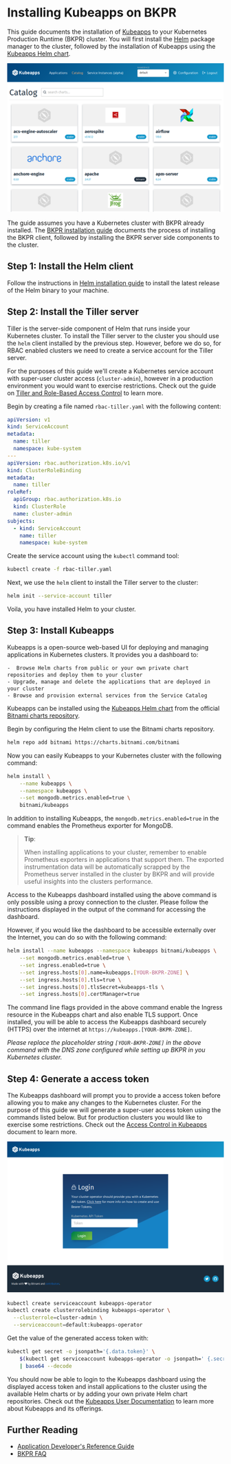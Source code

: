 # Installing Kubeapps on BKPR

This guide documents the installation of [Kubeapps](https://kubeapps.com/) to your Kubernetes Production Runtime (BKPR) cluster. You will first install the [Helm](https://www.helm.sh/) package manager to the cluster, followed by the installation of Kubeapps using the [Kubeapps Helm chart](https://hub.kubeapps.com/charts/bitnami/kubeapps).

![Kubeapps Application Catalog](images/kubeapps-app-catalog.png)

The guide assumes you have a Kubernetes cluster with BKPR already installed. The [BKPR installation guide](install.md) documents the process of installing the BKPR client, followed by installing the BKPR server side components to the cluster.

## Step 1: Install the Helm client

Follow the instructions in [Helm installation guide](https://docs.helm.sh/using_helm/#installing-the-helm-client) to install the latest release of the Helm binary to your machine.

## Step 2: Install the Tiller server

Tiller is the server-side component of Helm that runs inside your Kubernetes cluster. To install the Tiller server to the cluster you should use the `helm` client installed by the previous step. However, before we do so, for RBAC enabled clusters we need to create a service account for the Tiller server.

For the purposes of this guide we'll create a Kubernetes service account with super-user cluster access (`cluster-admin`), however in a production environment you would want to exercise restrictions. Check out the guide on [Tiller and Role-Based Access Control](https://github.com/helm/helm/blob/master/docs/rbac.md) to learn more.

Begin by creating a file named `rbac-tiller.yaml` with the following content:

```yaml
apiVersion: v1
kind: ServiceAccount
metadata:
  name: tiller
  namespace: kube-system
---
apiVersion: rbac.authorization.k8s.io/v1
kind: ClusterRoleBinding
metadata:
  name: tiller
roleRef:
  apiGroup: rbac.authorization.k8s.io
  kind: ClusterRole
  name: cluster-admin
subjects:
  - kind: ServiceAccount
    name: tiller
    namespace: kube-system
```

Create the service account using the `kubectl` command tool:

```bash
kubectl create -f rbac-tiller.yaml
```

Next, we use the `helm` client to install the Tiller server to the cluster:

```bash
helm init --service-account tiller
```

Voila, you have installed Helm to your cluster.

## Step 3: Install Kubeapps

Kubeapps is a open-source web-based UI for deploying and managing applications in Kubernetes clusters. It provides you a dashboard to:

    -  Browse Helm charts from public or your own private chart repositories and deploy them to your cluster
    - Upgrade, manage and delete the applications that are deployed in your cluster
    - Browse and provision external services from the Service Catalog

Kubeapps can be installed using the [Kubeapps Helm chart](https://hub.kubeapps.com/charts/bitnami/kubeapps) from the official [Bitnami charts repository](https://github.com/bitnami/charts).

Begin by configuring the Helm client to use the Bitnami charts repository.

```bash
helm repo add bitnami https://charts.bitnami.com/bitnami
```

Now you can easily Kubeapps to your Kubernetes cluster with the following command:

```bash
helm install \
    --name kubeapps \
    --namespace kubeapps \
    --set mongodb.metrics.enabled=true \
    bitnami/kubeapps
```

In addition to installing Kubeapps, the `mongodb.metrics.enabled=true` in the command enables the Prometheus exporter for MongoDB.

> **Tip**:
>
> When installing applications to your cluster, remember to enable Prometheus exporters in applications that support them. The exported instrumentation data will be automatically scrapped by the Prometheus server installed in the cluster by BKPR and will provide useful insights into the clusters performance.

Access to the Kubeapps dashboard installed using the above command is only possible using a proxy connection to the cluster. Please follow the instructions displayed in the output of the command for accessing the dashboard.

However, if you would like the dashboard to be accessible externally over the Internet, you can do so with the following command:

```bash
helm install --name kubeapps --namespace kubeapps bitnami/kubeapps \
    --set mongodb.metrics.enabled=true \
    --set ingress.enabled=true \
    --set ingress.hosts[0].name=kubeapps.[YOUR-BKPR-ZONE] \
    --set ingress.hosts[0].tls=true \
    --set ingress.hosts[0].tlsSecret=kubeapps-tls \
    --set ingress.hosts[0].certManager=true
```

The command line flags provided in the above command enable the Ingress resource in the Kubeapps chart and also enable TLS support. Once installed, you will be able to access the Kubeapps dashboard securely (HTTPS) over the internet at `https://kubeapps.[YOUR-BKPR-ZONE]`.

_Please replace the placeholder string `[YOUR-BKPR-ZONE]` in the above command with the DNS zone configured while setting up BKPR in you Kubernetes cluster._

## Step 4: Generate a access token

The Kubeapps dashboard will prompt you to provide a access token before allowing you to make any changes to the Kubernetes cluster. For the purpose of this guide we will generate a super-user access token using the commands listed below. But for production clusters you would like to exercise some restrictions. Check out the [Access Control in Kubeapps](https://github.com/kubeapps/kubeapps/blob/master/docs/user/access-control.md) document to learn more.

![Kubeapps Login](images/kubeapps-login.png)

```bash
kubectl create serviceaccount kubeapps-operator
kubectl create clusterrolebinding kubeapps-operator \
  --clusterrole=cluster-admin \
  --serviceaccount=default:kubeapps-operator
```

Get the value of the generated access token with:

```bash
kubectl get secret -o jsonpath='{.data.token}' \
    $(kubectl get serviceaccount kubeapps-operator -o jsonpath=' {.secrets[].name}') \
    | base64 --decode
```

You should now be able to login to the Kubeapps dashboard using the displayed access token and install applications to the cluster using the available Helm charts or by adding your own private Helm chart repositories. Check out the [Kubeapps User Documentation](https://github.com/kubeapps/kubeapps/tree/master/docs/user) to learn more about Kubeapps and its offerings.

## Further Reading

- [Application Developer's Reference Guide](application-developers-reference-guide.md)
- [BKPR FAQ](FAQ.md)
